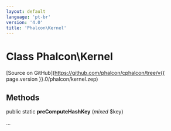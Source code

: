 ```yaml
---
layout: default
language: 'pt-br'
version: '4.0'
title: 'Phalcon\Kernel'
---
```


# Class **Phalcon\Kernel**

[Source on GitHub](https://github.com/phalcon/cphalcon/tree/v{{ page.version }}.0/phalcon/kernel.zep)

## Methods

public static **preComputeHashKey** (*mixed* $key)

...